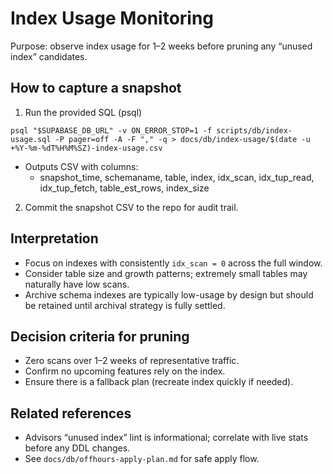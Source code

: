 # Index Usage Monitoring

Purpose: observe index usage for 1–2 weeks before pruning any “unused index” candidates.

## How to capture a snapshot

1. Run the provided SQL (psql)

```
psql "$SUPABASE_DB_URL" -v ON_ERROR_STOP=1 -f scripts/db/index-usage.sql -P pager=off -A -F "," -q > docs/db/index-usage/$(date -u +%Y-%m-%dT%H%M%SZ)-index-usage.csv
```

- Outputs CSV with columns:
  - snapshot_time, schemaname, table, index, idx_scan, idx_tup_read, idx_tup_fetch, table_est_rows, index_size

2. Commit the snapshot CSV to the repo for audit trail.

## Interpretation

- Focus on indexes with consistently `idx_scan = 0` across the full window.
- Consider table size and growth patterns; extremely small tables may naturally have low scans.
- Archive schema indexes are typically low-usage by design but should be retained until archival strategy is fully settled.

## Decision criteria for pruning

- Zero scans over 1–2 weeks of representative traffic.
- Confirm no upcoming features rely on the index.
- Ensure there is a fallback plan (recreate index quickly if needed).

## Related references

- Advisors “unused index” lint is informational; correlate with live stats before any DDL changes.
- See `docs/db/offhours-apply-plan.md` for safe apply flow.
